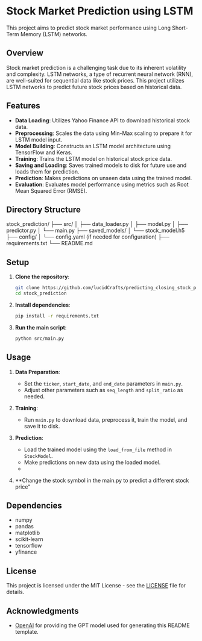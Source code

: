 # Stock Market Prediction using LSTM

This project aims to predict stock market performance using Long Short-Term Memory (LSTM) networks.

## Overview

Stock market prediction is a challenging task due to its inherent volatility and complexity. LSTM networks, a type of recurrent neural network (RNN), are well-suited for sequential data like stock prices. This project utilizes LSTM networks to predict future stock prices based on historical data.

## Features

- **Data Loading**: Utilizes Yahoo Finance API to download historical stock data.
- **Preprocessing**: Scales the data using Min-Max scaling to prepare it for LSTM model input.
- **Model Building**: Constructs an LSTM model architecture using TensorFlow and Keras.
- **Training**: Trains the LSTM model on historical stock price data.
- **Saving and Loading**: Saves trained models to disk for future use and loads them for prediction.
- **Prediction**: Makes predictions on unseen data using the trained model.
- **Evaluation**: Evaluates model performance using metrics such as Root Mean Squared Error (RMSE).

## Directory Structure

stock_prediction/
├── src/
│ ├── data_loader.py
│ ├── model.py
│ ├── predictor.py
│ └── main.py
├── saved_models/
│ └── stock_model.h5
├── config/
│ └── config.yaml (if needed for configuration)
├── requirements.txt
└── README.md


## Setup

1. **Clone the repository**:
    ```bash
    git clone https://github.com/lucidCrafts/predicting_closing_stock_price__using_LSTM_.git
    cd stock_prediction
    ```

2. **Install dependencies**:
    ```bash
    pip install -r requirements.txt
    ```

3. **Run the main script**:
    ```bash
    python src/main.py
    ```

## Usage

1. **Data Preparation**:
    - Set the `ticker`, `start_date`, and `end_date` parameters in `main.py`.
    - Adjust other parameters such as `seq_length` and `split_ratio` as needed.

2. **Training**:
    - Run `main.py` to download data, preprocess it, train the model, and save it to disk.

3. **Prediction**:
    - Load the trained model using the `load_from_file` method in `StockModel`.
    - Make predictions on new data using the loaded model.
    - 
4. **Change the stock symbol in the main.py to predict a different stock price"

## Dependencies

- numpy
- pandas
- matplotlib
- scikit-learn
- tensorflow
- yfinance

## License

This project is licensed under the MIT License - see the [LICENSE](LICENSE) file for details.

## Acknowledgments

- [OpenAI](https://openai.com) for providing the GPT model used for generating this README template.

